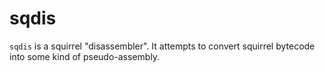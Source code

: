 # sqdis

`sqdis` is a squirrel "disassembler". It attempts to convert squirrel bytecode into some kind of pseudo-assembly.
